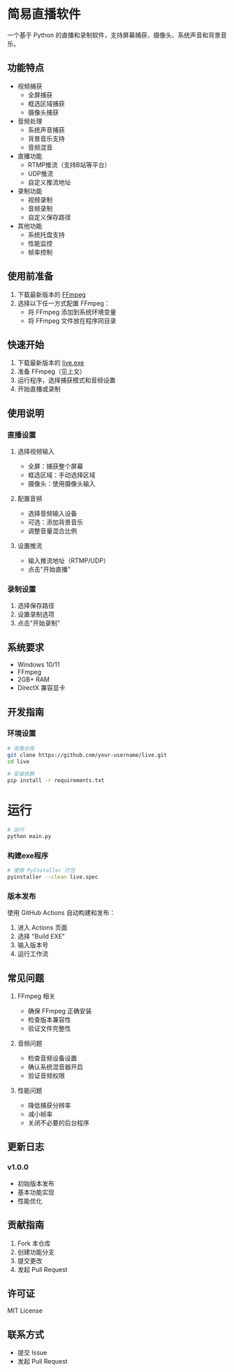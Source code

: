 # 简易直播软件

一个基于 Python 的直播和录制软件，支持屏幕捕获、摄像头、系统声音和背景音乐。

## 功能特点

- 视频捕获
  - 全屏捕获
  - 框选区域捕获
  - 摄像头捕获
- 音频处理
  - 系统声音捕获
  - 背景音乐支持
  - 音频混音
- 直播功能
  - RTMP推流（支持B站等平台）
  - UDP推流
  - 自定义推流地址
- 录制功能
  - 视频录制
  - 音频录制
  - 自定义保存路径
- 其他功能
  - 系统托盘支持
  - 性能监控
  - 帧率控制

## 使用前准备

1. 下载最新版本的 [FFmpeg](https://ffmpeg.org/download.html)
2. 选择以下任一方式配置 FFmpeg：
   - 将 FFmpeg 添加到系统环境变量
   - 将 FFmpeg 文件放在程序同目录

## 快速开始

1. 下载最新版本的 [live.exe](https://github.com/your-username/live/releases)
2. 准备 FFmpeg（见上文）
3. 运行程序，选择捕获模式和音频设置
4. 开始直播或录制

## 使用说明

### 直播设置

1. 选择视频输入
   - 全屏：捕获整个屏幕
   - 框选区域：手动选择区域
   - 摄像头：使用摄像头输入

2. 配置音频
   - 选择音频输入设备
   - 可选：添加背景音乐
   - 调整音量混合比例

3. 设置推流
   - 输入推流地址（RTMP/UDP）
   - 点击"开始直播"

### 录制设置

1. 选择保存路径
2. 设置录制选项
3. 点击"开始录制"

## 系统要求

- Windows 10/11
- FFmpeg
- 2GB+ RAM
- DirectX 兼容显卡

## 开发指南

### 环境设置

```bash
# 克隆仓库
git clone https://github.com/your-username/live.git
cd live

# 安装依赖
pip install -r requirements.txt
```
# 运行
```bash
# 运行
python main.py
```
### 构建exe程序

```bash
# 使用 PyInstaller 打包
pyinstaller --clean live.spec
```

### 版本发布

使用 GitHub Actions 自动构建和发布：
1. 进入 Actions 页面
2. 选择 "Build EXE"
3. 输入版本号
4. 运行工作流

## 常见问题

1. FFmpeg 相关
   - 确保 FFmpeg 正确安装
   - 检查版本兼容性
   - 验证文件完整性

2. 音频问题
   - 检查音频设备设置
   - 确认系统混音器开启
   - 验证音频权限

3. 性能问题
   - 降低捕获分辨率
   - 减小帧率
   - 关闭不必要的后台程序

## 更新日志

### v1.0.0
- 初始版本发布
- 基本功能实现
- 性能优化

## 贡献指南

1. Fork 本仓库
2. 创建功能分支
3. 提交更改
4. 发起 Pull Request

## 许可证

MIT License

## 联系方式

- 提交 Issue
- 发起 Pull Request
